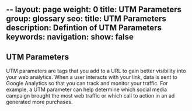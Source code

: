  --
layout: page
weight: 0
title: UTM Parameters
group: glossary
seo:
  title: UTM Parameters
  description: Defintion of UTM Parameters
  keywords: 
navigation:
  show: false
---

## UTM Parameters

UTM parameters are tags that you add to a URL to gain better visibility into your web analytics. When a user interacts with your link, data is sent to Google Analytics so that you can track and monitor your traffic. For example, a UTM parameter can help determine which social media campaign brought the most web traffic or which call to action in an ad generated more purchases.
